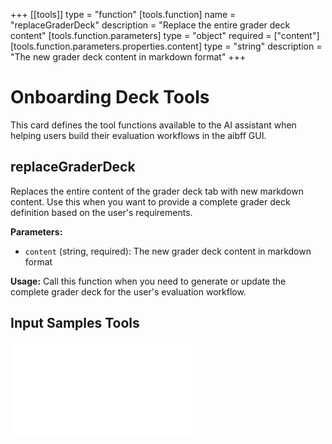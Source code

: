 +++
[[tools]]
type = "function"
[tools.function]
name = "replaceGraderDeck"
description = "Replace the entire grader deck content"
[tools.function.parameters]
type = "object"
required = ["content"]
[tools.function.parameters.properties.content]
type = "string"
description = "The new grader deck content in markdown format"
+++

# Onboarding Deck Tools

This card defines the tool functions available to the AI assistant when helping
users build their evaluation workflows in the aibff GUI.

## replaceGraderDeck

Replaces the entire content of the grader deck tab with new markdown content.
Use this when you want to provide a complete grader deck definition based on the
user's requirements.

**Parameters:**

- `content` (string, required): The new grader deck content in markdown format

**Usage:** Call this function when you need to generate or update the complete
grader deck for the user's evaluation workflow.

## Input Samples Tools

![Input Samples Tools](tools/inputSamples.md)
